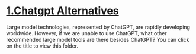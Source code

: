 # [1.Chatgpt Alternatives](https://github.com/623637719/The-Democratization-of-AI/tree/main/1.Use%20chatgpt%20in%20your%20daily%20life/1.Chatgpt%20Alternatives)
Large model technologies, represented by ChatGPT, are rapidly developing worldwide. However, if we are unable to use ChatGPT, what other recommended large model tools are there besides ChatGPT? You can click on the title to view this folder.
